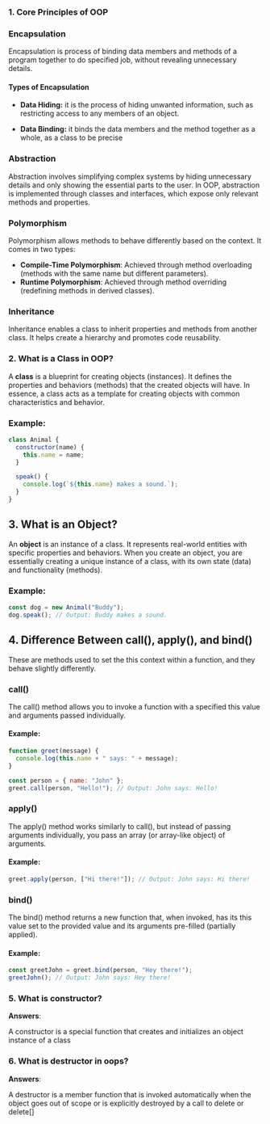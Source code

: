 ### 1. Core Principles of OOP

### **Encapsulation**

Encapsulation is process of binding data members and methods of a program together to do specified job, without revealing unnecessary details.

#### **Types of Encapsulation**

- **Data Hiding:** it is the process of hiding unwanted information, such as restricting access to any members of an object.

- **Data Binding:** it binds the data members and the method together as a whole, as a class to be precise

### **Abstraction**

Abstraction involves simplifying complex systems by hiding unnecessary details and only showing the essential parts to the user. In OOP, abstraction is implemented through classes and interfaces, which expose only relevant methods and properties.

### **Polymorphism**

Polymorphism allows methods to behave differently based on the context. It comes in two types:

- **Compile-Time Polymorphism**: Achieved through method overloading (methods with the same name but different parameters).
- **Runtime Polymorphism**: Achieved through method overriding (redefining methods in derived classes).

### **Inheritance**

Inheritance enables a class to inherit properties and methods from another class. It helps create a hierarchy and promotes code reusability.

### 2. What is a Class in OOP?

A **class** is a blueprint for creating objects (instances). It defines the properties and behaviors (methods) that the created objects will have. In essence, a class acts as a template for creating objects with common characteristics and behavior.

### Example:

```javascript
class Animal {
  constructor(name) {
    this.name = name;
  }

  speak() {
    console.log(`${this.name} makes a sound.`);
  }
}
```

## 3. What is an Object?

An **object** is an instance of a class. It represents real-world entities with specific properties and behaviors. When you create an object, you are essentially creating a unique instance of a class, with its own state (data) and functionality (methods).

### Example:

```javascript
const dog = new Animal("Buddy");
dog.speak(); // Output: Buddy makes a sound.
```

## 4. Difference Between call(), apply(), and bind()

These are methods used to set the this context within a function, and they behave slightly differently.

### **call()**

The call() method allows you to invoke a function with a specified this value and arguments passed individually.

#### Example:

```javascript
function greet(message) {
  console.log(this.name + " says: " + message);
}

const person = { name: "John" };
greet.call(person, "Hello!"); // Output: John says: Hello!
```

### **apply()**

The apply() method works similarly to call(), but instead of passing arguments individually, you pass an array (or array-like object) of arguments.

#### Example:

```javascript
greet.apply(person, ["Hi there!"]); // Output: John says: Hi there!
```

### **bind()**

The bind() method returns a new function that, when invoked, has its this value set to the provided value and its arguments pre-filled (partially applied).

#### Example:

```javascript
const greetJohn = greet.bind(person, "Hey there!");
greetJohn(); // Output: John says: Hey there!
```

### 5. What is constructor?

**Answers**:

A constructor is a special function that creates and initializes an object instance of a class

### 6. What is destructor in oops?

**Answers**:

A destructor is a member function that is invoked automatically when the object goes out of scope or is explicitly destroyed by a call to delete or delete[]
